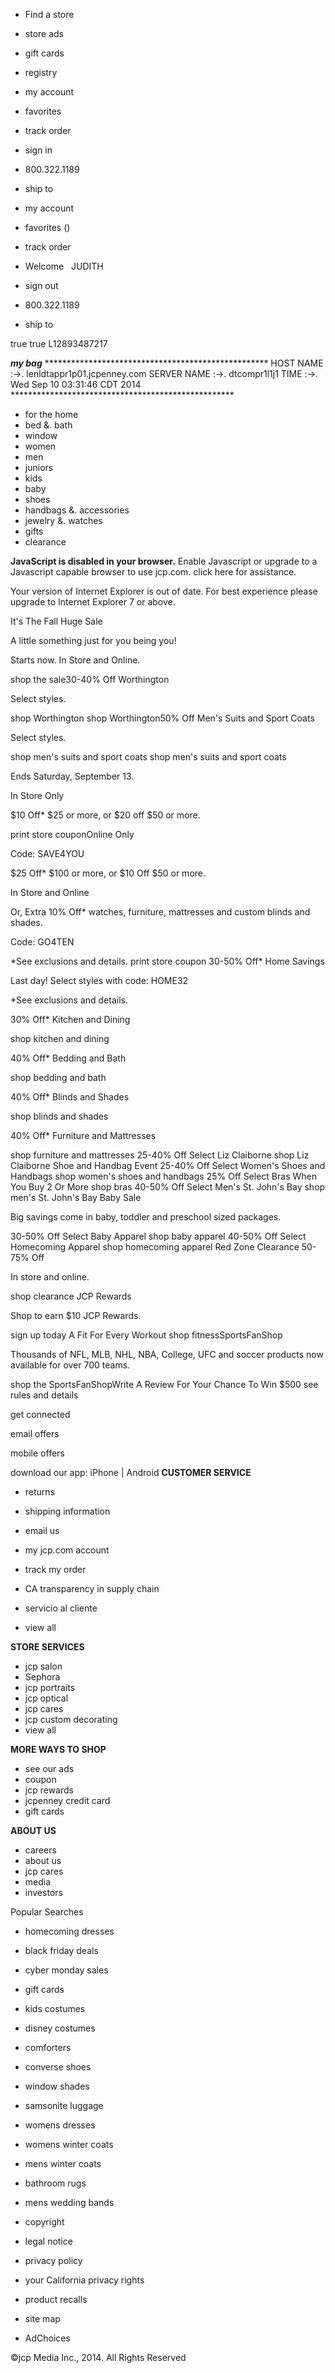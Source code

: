 *   Find a store
*   store ads
*   gift cards
*   registry

*   my account
*   favorites
*   track order
*   sign in
*   800.322.1189
    
*   ship to

*   my account
*   favorites ()
*   track order
*   Welcome   JUDITH
*   sign out
    
*   800.322.1189
    
*   ship to

true true L12893487217

_**my bag**_ \*\*\*\*\*\*\*\*\*\*\*\*\*\*\*\*\*\*\*\*\*\*\*\*\*\*\*\*\*\*\*\*\*\*\*\*\*\*\*\*\*\*\*\*\*\*\*\*\*\*\* HOST NAME :->. lenldtappr1p01.jcpenney.com SERVER NAME :->. dtcompr1l1j1 TIME :->. Wed Sep 10 03:31:46 CDT 2014 \*\*\*\*\*\*\*\*\*\*\*\*\*\*\*\*\*\*\*\*\*\*\*\*\*\*\*\*\*\*\*\*\*\*\*\*\*\*\*\*\*\*\*\*\*\*\*\*\*\*\*

*   for the home
*   bed &. bath
*   window
*   women
*   men
*   juniors
*   kids
*   baby
*   shoes
*   handbags &. accessories
*   jewelry &. watches
*   gifts
*   clearance

**JavaScript is disabled in your browser.** Enable Javascript or upgrade to a Javascript capable browser to use jcp.com. click here for assistance.

Your version of Internet Explorer is out of date. For best experience please upgrade to Internet Explorer 7 or above.

It's The Fall Huge Sale

A little something just for you being you!

Starts now. In Store and Online.

shop the sale30-40% Off Worthington

Select styles.

shop Worthington shop Worthington50% Off Men's Suits and Sport Coats

Select styles.

shop men's suits and sport coats shop men's suits and sport coats

Ends Saturday, September 13.

In Store Only

$10 Off\* $25 or more, or $20 off $50 or more.

print store couponOnline Only

Code: SAVE4YOU

$25 Off\* $100 or more, or $10 Off $50 or more.

In Store and Online

Or, Extra 10% Off\* watches, furniture, mattresses and custom blinds and shades.

Code: GO4TEN

\*See exclusions and details. print store coupon 30-50% Off\* Home Savings

Last day! Select styles with code: HOME32

\*See exclusions and details.

30% Off\* Kitchen and Dining

shop kitchen and dining

40% Off\* Bedding and Bath

shop bedding and bath

40% Off\* Blinds and Shades

shop blinds and shades

40% Off\* Furniture and Mattresses

shop furniture and mattresses 25-40% Off Select Liz Claiborne shop Liz Claiborne Shoe and Handbag Event 25-40% Off Select Women's Shoes and Handbags shop women's shoes and handbags 25% Off Select Bras When You Buy 2 Or More shop bras 40-50% Off Select Men's St. John's Bay shop men's St. John's Bay Baby Sale

Big savings come in baby, toddler and preschool sized packages.

30-50% Off Select Baby Apparel shop baby apparel 40-50% Off Select Homecoming Apparel shop homecoming apparel Red Zone Clearance 50-75% Off

In store and online.

shop clearance JCP Rewards

Shop to earn $10 JCP Rewards.

sign up today A Fit For Every Workout shop fitnessSportsFanShop

Thousands of NFL, MLB, NHL, NBA, College, UFC and soccer products now available for over 700 teams.

shop the SportsFanShopWrite A Review For Your Chance To Win $500 see rules and details

get connected

email offers

mobile offers

download our app: iPhone | Android **CUSTOMER SERVICE**

*   returns
*   shipping information
*   email us
*   my jcp.com account
*   track my order
*   CA transparency in supply chain

*   servicio al cliente
*   view all

**STORE SERVICES**

*   jcp salon
*   Sephora
*   jcp portraits
*   jcp optical
*   jcp cares
*   jcp custom decorating
*   view all

**MORE WAYS TO SHOP**

*   see our ads
*   coupon
*   jcp rewards
*   jcpenney credit card
*   gift cards

**ABOUT US**

*   careers
*   about us
*   jcp cares
*   media
*   investors

Popular Searches

*   homecoming dresses
*   black friday deals
*   cyber monday sales
*   gift cards
*   kids costumes
*   disney costumes
*   comforters
*   converse shoes
*   window shades
*   samsonite luggage
*   womens dresses
*   womens winter coats
*   mens winter coats
*   bathroom rugs
*   mens wedding bands

*   copyright
*   legal notice
*   privacy policy
*   your California privacy rights
*   product recalls
*   site map
*   AdChoices

©jcp Media Inc., 2014. All Rights Reserved